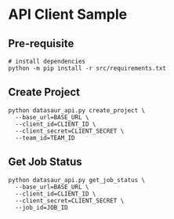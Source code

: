 # API Client Sample

## Pre-requisite

```
# install dependencies
python -m pip install -r src/requirements.txt
```

## Create Project

```
python datasaur_api.py create_project \
  --base_url=BASE_URL \
  --client_id=CLIENT_ID \
  --client_secret=CLIENT_SECRET \
  --team_id=TEAM_ID
```

## Get Job Status

```
python datasaur_api.py get_job_status \
  --base_url=BASE_URL \
  --client_id=CLIENT_ID \
  --client_secret=CLIENT_SECRET \
  --job_id=JOB_ID
```

